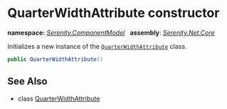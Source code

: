# QuarterWidthAttribute constructor
**namespace:** *[Serenity.ComponentModel](../../README.md#serenity.componentmodel-namespace)*   **assembly**: *[Serenity.Net.Core](../../README.md)*

Initializes a new instance of the [`QuarterWidthAttribute`](../QuarterWidthAttribute.md) class.

```csharp
public QuarterWidthAttribute()
```

## See Also

* class [QuarterWidthAttribute](../QuarterWidthAttribute.md)